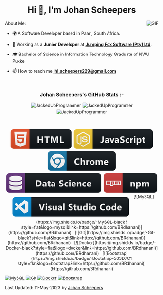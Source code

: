 <h1 align="center">Hi 👋, I'm Johan Scheepers</h1>
 <img align="right" alt="GIF" src="https://media.giphy.com/media/836HiJc7pgzy8iNXCn/giphy.gif" />
About Me: 

- 🌍 A Software Developer based in Paarl, South Africa.

- 🌱 Working as a **Junior Developer** at **[Jumping Fox Software (Pty) Ltd](https://jumpingfoxsoftware.com/)**.

- 🎓 Bachelor of Science in Information Technology Graduate of NWU Pukke

- 📫 How to reach me **jhl.scheepers229@gmail.com**
<br>
<h3 align="center">Johan Scheepers's GitHub Stats :-</h3>
<div style="display: flex; justify-content: center; align-items: center; flex-wrap: wrap; gap: 5px;">
    <div align="center">
      <img src="https://github-readme-stats.vercel.app/api/top-langs/?username=JackedUpProgrammer&show_icons=true&locale=en&bg_color=0d1117&text_color=ffffff&layout=compact" alt="JackedUpProgrammer" style="width:420px;" />
  </div>
  <div align="center">
      <img src="https://github-readme-stats.vercel.app/api?username=JackedUpProgrammer&show_icons=true&locale=en&bg_color=0d1117&text_color=ffffff" alt="JackedUpProgrammer" style="width:420px;" />
  </div>
  <div align="center">
      <img src="https://github-readme-streak-stats.herokuapp.com/?user=JackedUpProgrammer&theme=dark&background=0d1117&date_format=M%20j%5B%2C%20Y%5D" alt="JackedUpProgrammer" style="width:420px;" />
  </div>
</div>

<p align="left">
    <a href="https://twitter.com/" target="blank"><img src="https://img.shields.io/twitter/follow/?logo=twitter&style=for-the-badge" alt="" /></a>
</p>


<p align="center">
 <img src="https://raw.githubusercontent.com/8bithemant/8bithemant/master/svg/dev/languages/html.svg" alt="Twitter" style="vertical-align:top; margin:4px"><img src="https://raw.githubusercontent.com/8bithemant/8bithemant/master/svg/dev/languages/js.svg" alt="Twitter" style="vertical-align:top; margin:4px"><img src="https://raw.githubusercontent.com/8bithemant/8bithemant/master/svg/dev/misc/chrome.svg" alt="Twitter" style="vertical-align:top; margin:4px"><img src="https://raw.githubusercontent.com/8bithemant/8bithemant/master/svg/dev/misc/datascience.svg" alt="Twitter" style="vertical-align:top; margin:4px"><img src="https://raw.githubusercontent.com/8bithemant/8bithemant/master/svg/dev/services/npm.svg" alt="Twitter" style="vertical-align:top; margin:4px"><img src="https://raw.githubusercontent.com/8bithemant/8bithemant/master/svg/dev/tools/visualstudio_code.svg" alt="Twitter" style="vertical-align:top; margin:10px"><img 
 

</p>
[![MySQL](https://img.shields.io/badge/-MySQL-black?style=flat&logo=mysql&link=https://github.com/BRdhanani)](https://github.com/BRdhanani)&nbsp;&nbsp;
[![Git](https://img.shields.io/badge/-Git-black?style=flat&logo=git&link=https://github.com/BRdhanani)](https://github.com/BRdhanani)&nbsp;&nbsp;
[![Docker](https://img.shields.io/badge/-Docker-black?style=flat&logo=docker&link=https://github.com/BRdhanani)](https://github.com/BRdhanani)&nbsp;&nbsp;
[![Bootstrap](https://img.shields.io/badge/-Bootstrap-563D7C?style=flat&logo=bootstrap&link=https://github.com/BRdhanani)](https://github.com/BRdhanani)
 
 [![MySQL](https://img.shields.io/badge/-MySQL-black?style=flat&logo=mysql&link=https://github.com/BRdhanani)](https://github.com/BRdhanani)
[![Git](https://img.shields.io/badge/-Git-black?style=flat&logo=git&link=https://github.com/BRdhanani)](https://github.com/BRdhanani) 
[![Docker](https://img.shields.io/badge/-Docker-black?style=flat&logo=docker&link=https://github.com/BRdhanani)](https://github.com/BRdhanani) 
[![Bootstrap](https://img.shields.io/badge/-Bootstrap-563D7C?style=flat&logo=bootstrap&link=https://github.com/BRdhanani)](https://github.com/BRdhanani) 


Last Updated: 11-May-2023 by [Johan Scheepers](https://github.com/JackedUpProgrammer/)
